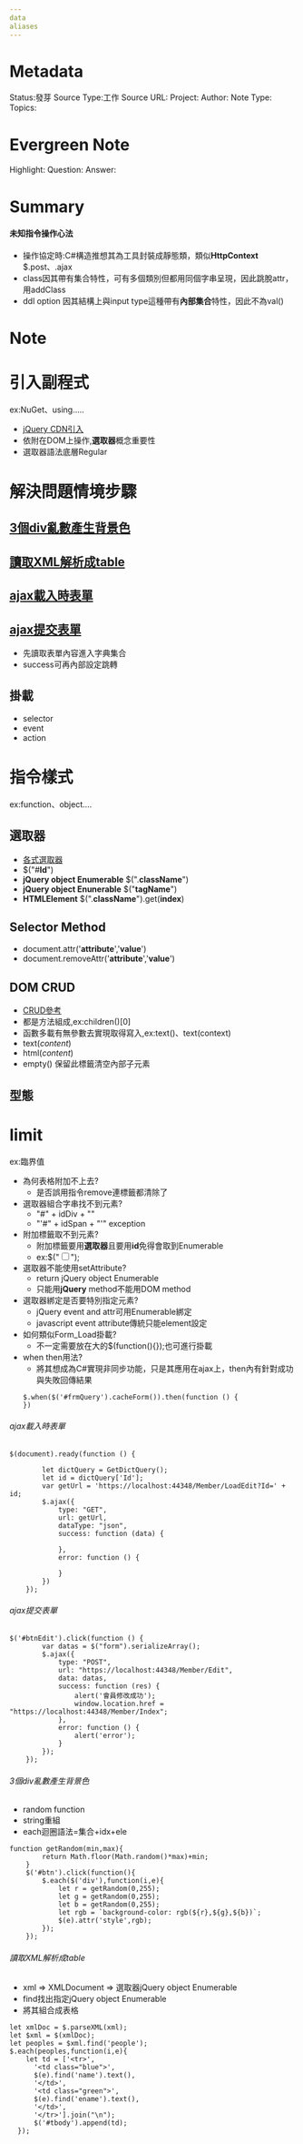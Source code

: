 ```yaml
---
data
aliases
---
```

# Metadata
Status:發芽
Source Type:工作
Source URL:
Project:
Author:
Note Type:
Topics:

# Evergreen Note
Highlight:
Question:
Answer:
# Summary
#### 未知指令操作心法
- 操作協定時:C#構造推想其為工具封裝成靜態類，類似**HttpContext** $.post、.ajax
- class因其帶有集合特性，可有多個類別但都用同個字串呈現，因此跳脫attr，用addClass
- ddl option 因其結構上與input type這種帶有**內部集合**特性，因此不為val()


# Note


# 引入副程式
ex:NuGet、using.....
- [jQuery CDN引入](https://releases.jquery.com/)
- 依附在DOM上操作,**選取器**概念重要性
- 選取器語法底層Regular

# 解決問題情境步驟
## [3個div亂數產生背景色](######3個div亂數產生背景色)
## [讀取XML解析成table](######讀取XML解析成table)
## [ajax載入時表單](######ajax載入時表單)
## [ajax提交表單](######ajax提交表單)
- 先讀取表單內容進入字典集合
- success可再內部設定跳轉
## 掛載
- selector
- event
- action


# 指令樣式
ex:function、object....
## 選取器
- [各式選取器](https://ithelp.ithome.com.tw/articles/10095237?sc=pt)
- $("#**Id**")
- **jQuery object Enumerable** $(".**className**")
- **jQuery object Enunerable** $("**tagName**")
- **HTMLElement** $(".**className**").get(**index**)
## Selector Method
- document.attr('**attribute**','**value**')
- document.removeAttr('**attribute**','**value**')
## DOM CRUD
- [CRUD參考](https://zwh.zone/jquery-e6-8e-a7-e5-88-b6dom-e5-85-83-e7-b4-a0/)
- 都是方法組成,ex:children()[0]
- 函數多載有無參數去實現取得寫入,ex:text()、text(context)
- text(*content*) 
- html(*content*)
- empty() 保留此標籤清空內部子元素
## 型態

# limit
ex:臨界值
- 為何表格附加不上去?
  - 是否誤用指令remove連標籤都清除了 
- 選取器組合字串找不到元素?
  - "#" + idDiv + ""
  - "'#" + idSpan + "'" exception
- 附加標籤取不到元素?
  - 附加標籤要用**選取器**且要用**id**免得會取到Enumerable
  - ex:$("<input type='checkbox' id='" + idChk + "'>");
- 選取器不能使用setAttribute?
  - return jQuery object Enumerable
  - 只能用**jQuery** method不能用DOM method
- 選取器綁定是否要特別指定元素?
  - jQuery event and attr可用Enumerable綁定
  - javascript event attribute傳統只能element設定
- 如何類似Form_Load掛載?
  - 不一定需要放在大的$(function(){});也可進行掛載
- when then用法?
  - 將其想成為C#實現非同步功能，只是其應用在ajax上，then內有針對成功與失敗回傳結果
  ```
  $.when($('#frmQuery').cacheForm()).then(function () {
  })
  ```

###### ajax載入時表單
```
$(document).ready(function () {
        
        let dictQuery = GetDictQuery();
        let id = dictQuery['Id'];
        var getUrl = 'https://localhost:44348/Member/LoadEdit?Id=' + id;
        $.ajax({
            type: "GET",
            url: getUrl,
            dataType: "json",
            success: function (data) {
                
            },
            error: function () {

            }
        })
    });
```
###### ajax提交表單
```
$('#btnEdit').click(function () {
        var datas = $("form").serializeArray();
        $.ajax({
            type: "POST",
            url: "https://localhost:44348/Member/Edit",
            data: datas,
            success: function (res) {
                alert('會員修改成功');
                window.location.href = "https://localhost:44348/Member/Index";
            },
            error: function () {
                alert('error');
            }
        });
    });
```


###### 3個div亂數產生背景色
- random function
- string重組
- each迴圈語法=集合+idx+ele
```
function getRandom(min,max){
		return Math.floor(Math.random()*max)+min;
	}
	$('#btn').click(function(){		
		$.each($('div'),function(i,e){
			let r = getRandom(0,255);
			let g = getRandom(0,255);
			let b = getRandom(0,255);
			let rgb = `background-color: rgb(${r},${g},${b})`;
			$(e).attr('style',rgb);
		});
	});
```

###### 讀取XML解析成table
- xml => XMLDocument => 選取器jQuery object Enumerable
- find找出指定jQuery object Enumerable
- 將其組合成表格
```
let xmlDoc = $.parseXML(xml);
let $xml = $(xmlDoc);
let peoples = $xml.find('people');
$.each(peoples,function(i,e){
    let td = ['<tr>',
      '<td class="blue">',
      $(e).find('name').text(),
      '</td>',
      '<td class="green">',
      $(e).find('ename').text(),
      '</td>',
      '</tr>'].join("\n");
      $('#tbody').append(td);
  });
```

